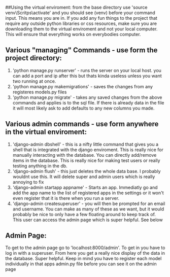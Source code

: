 ##Using the virtual enviroment:
from the base directory use 'source venv\Scritps\activate' and you should see (venv) before your command input. This means you are in. If you add any fun things to the project that require any outside python libraries or css resources, make sure you are downloading them to the virtual enviroment and not your local computer. This will ensure that everything works on everybodies computer.

## Various "managing" Commands - use form the project directory:
1. 'python manage.py runserver' - runs the server on your local host. you can add a port and ip after this but thats kinda useless unless you want two running at once.
2. 'python manage.py makemigrations' - saves the changes from any registeres models.py files
3. 'python manage.py migrate'  - takes any saved changes from the above commands and applies is to the sql file. If there is already data in the file it will most likely ask to add defaults to any new columns you made.

## Various admin commands - use form anywhere in the virtual enviroment:
1. 'django-admin dbshell' - this is a nifty little command that gives you a shell that is integrated with the django enviroment. This is really nice for manually interacting with the database. You can directly add/remove items in the database. This is really nice for making test users or really testing anything in the db.
2. 'django-admin flush' - this just deletes the whole data base. I probably wouldnt use this. It will delete super and admin users which is really annoying to fix
3. 'django-admin startapp appname' - Starts an app. Immediatly go and add the app name to the list of registered apps in the settings or it won't even register that it is there when you run a server.
4. 'django-admin createsuperuser' - you will then be prompted for an email and username. You can make as many of these as we want, but it would probably be nice to only have a few floating around to keep track of. This user can access the admin page which is super helpful. See below

## Admin Page:
To get to the admin page go to 'localhost:8000/admin'. To get in you have to log in with a superuser. From here you get a really nice display of the data in the database. Super helpful. Keep in mind you have to register each model individually in that apps admin.py file before you can see it on the admin page
